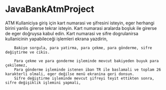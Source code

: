 # JavaBankAtmProject

ATM
        Kullaniciya giriş için kart numarasi ve şifresini isteyin, eger herhangi birini yanlis girerse tekrar isteyin.
        Kart numarasi aralarda boşluk ile girerse de eger doğruysa kabul edin.
        Kart numarasi ve sifre dogrulanirsa kullanicinin yapabileceği işlemleri ekrana yazdirin,

        Bakiye sorgula, para yatirma, para çekme, para gönderme, sifre değiştirme ve cikis.

        Para çekme ve para gonderme işleminde mevcut bakiyeden buyuk para çekilemez,
        Para gönderme işleminde istenen iban TR ile baslamali ve toplam 26 karakterli olmali, eger değilse menü ekranina geri donsun.
        Sifre değiştirme işleminde mevcut şifreyi teyit ettikten sonra, sifre değişiklik işlemini yapmali,
